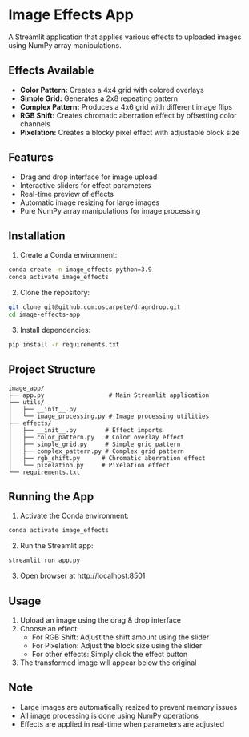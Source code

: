 # Image Effects App

A Streamlit application that applies various effects to uploaded images using NumPy array manipulations.

## Effects Available
- **Color Pattern:** Creates a 4x4 grid with colored overlays
- **Simple Grid:** Generates a 2x8 repeating pattern
- **Complex Pattern:** Produces a 4x6 grid with different image flips
- **RGB Shift:** Creates chromatic aberration effect by offsetting color channels
- **Pixelation:** Creates a blocky pixel effect with adjustable block size

## Features
- Drag and drop interface for image upload
- Interactive sliders for effect parameters
- Real-time preview of effects
- Automatic image resizing for large images
- Pure NumPy array manipulations for image processing

## Installation

1. Create a Conda environment:
```bash
conda create -n image_effects python=3.9
conda activate image_effects
```

2. Clone the repository:
```bash
git clone git@github.com:oscarpete/dragndrop.git
cd image-effects-app
```

3. Install dependencies:
```bash
pip install -r requirements.txt
```

## Project Structure
```
image_app/
├── app.py                  # Main Streamlit application
├── utils/
│   ├── __init__.py
│   └── image_processing.py # Image processing utilities
├── effects/
│   ├── __init__.py        # Effect imports
│   ├── color_pattern.py   # Color overlay effect
│   ├── simple_grid.py     # Simple grid pattern
│   ├── complex_pattern.py # Complex grid pattern
│   ├── rgb_shift.py      # Chromatic aberration effect
│   └── pixelation.py     # Pixelation effect
└── requirements.txt
```

## Running the App

1. Activate the Conda environment:
```bash
conda activate image_effects
```

2. Run the Streamlit app:
```bash
streamlit run app.py
```

3. Open browser at http://localhost:8501

## Usage
1. Upload an image using the drag & drop interface
2. Choose an effect:
    - For RGB Shift: Adjust the shift amount using the slider
    - For Pixelation: Adjust the block size using the slider
    - For other effects: Simply click the effect button
3. The transformed image will appear below the original

## Note
- Large images are automatically resized to prevent memory issues
- All image processing is done using NumPy operations
- Effects are applied in real-time when parameters are adjusted
